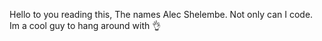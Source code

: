 Hello to you reading this, The names Alec Shelembe. Not only can I code. Im a cool guy to hang around with 👌
